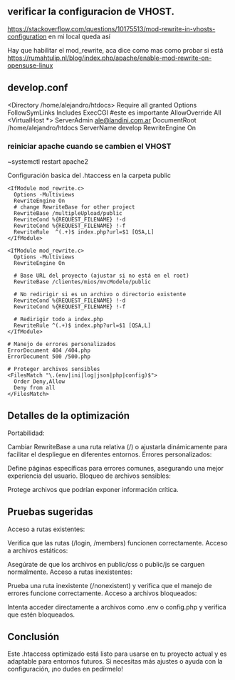 ## verificar la configuracion de VHOST.
https://stackoverflow.com/questions/10175513/mod-rewrite-in-vhosts-configuration
en mi local queda así

Hay que habilitar el mod_rewrite, aca dice como mas como probar si está
https://rumahtulip.nl/blog/index.php/apache/enable-mod-rewrite-on-opensuse-linux

## develop.conf
<Directory /home/alejandro/htdocs>
 Require all granted
 Options FollowSymLinks Includes ExecCGI #este es importante
 AllowOverride All
</Directory>
<VirtualHost *>
 ServerAdmin ale@landini.com.ar
 DocumentRoot /home/alejandro/htdocs
 ServerName develop
 RewriteEngine On
</VirtualHost>

### reiniciar apache cuando se cambien el VHOST
~systemctl restart apache2

Configuración basica del .htaccess en la carpeta public

```
<IfModule mod_rewrite.c>
  Options -Multiviews
  RewriteEngine On
  # change RewriteBase for other project
  RewriteBase /multipleUpload/public
  RewriteCond %{REQUEST_FILENAME} !-d
  RewriteCond %{REQUEST_FILENAME} !-f
  RewriteRule  ^(.+)$ index.php?url=$1 [QSA,L]
</IfModule>
```


```
<IfModule mod_rewrite.c>
  Options -Multiviews
  RewriteEngine On
  
  # Base URL del proyecto (ajustar si no está en el root)
  RewriteBase /clientes/mios/mvcModelo/public

  # No redirigir si es un archivo o directorio existente
  RewriteCond %{REQUEST_FILENAME} !-d
  RewriteCond %{REQUEST_FILENAME} !-f

  # Redirigir todo a index.php
  RewriteRule ^(.+)$ index.php?url=$1 [QSA,L]
</IfModule>

# Manejo de errores personalizados
ErrorDocument 404 /404.php
ErrorDocument 500 /500.php

# Proteger archivos sensibles
<FilesMatch "\.(env|ini|log|json|php|config)$">
  Order Deny,Allow
  Deny from all
</FilesMatch>
```


## Detalles de la optimización
Portabilidad:

Cambiar RewriteBase a una ruta relativa (/) o ajustarla dinámicamente para facilitar el despliegue en diferentes entornos.
Errores personalizados:

Define páginas específicas para errores comunes, asegurando una mejor experiencia del usuario.
Bloqueo de archivos sensibles:

Protege archivos que podrían exponer información crítica.

## Pruebas sugeridas
Acceso a rutas existentes:

Verifica que las rutas (/login, /members) funcionen correctamente.
Acceso a archivos estáticos:

Asegúrate de que los archivos en public/css o public/js se carguen normalmente.
Acceso a rutas inexistentes:

Prueba una ruta inexistente (/nonexistent) y verifica que el manejo de errores funcione correctamente.
Acceso a archivos bloqueados:

Intenta acceder directamente a archivos como .env o config.php y verifica que estén bloqueados.

## Conclusión
Este .htaccess optimizado está listo para usarse en tu proyecto actual y es adaptable para entornos futuros. Si necesitas más ajustes o ayuda con la configuración, ¡no dudes en pedírmelo!






